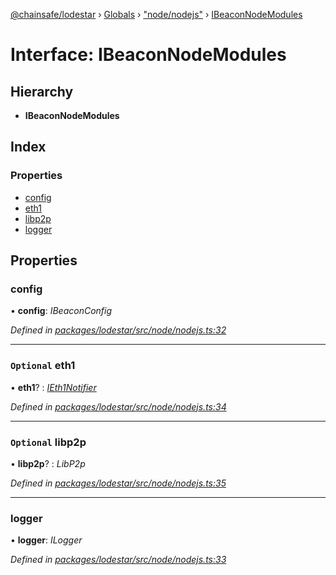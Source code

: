 [@chainsafe/lodestar](../README.md) › [Globals](../globals.md) › ["node/nodejs"](../modules/_node_nodejs_.md) › [IBeaconNodeModules](_node_nodejs_.ibeaconnodemodules.md)

# Interface: IBeaconNodeModules

## Hierarchy

* **IBeaconNodeModules**

## Index

### Properties

* [config](_node_nodejs_.ibeaconnodemodules.md#config)
* [eth1](_node_nodejs_.ibeaconnodemodules.md#optional-eth1)
* [libp2p](_node_nodejs_.ibeaconnodemodules.md#optional-libp2p)
* [logger](_node_nodejs_.ibeaconnodemodules.md#logger)

## Properties

###  config

• **config**: *IBeaconConfig*

*Defined in [packages/lodestar/src/node/nodejs.ts:32](https://github.com/ChainSafe/lodestar/blob/b5860cf/packages/lodestar/src/node/nodejs.ts#L32)*

___

### `Optional` eth1

• **eth1**? : *[IEth1Notifier](_eth1_interface_.ieth1notifier.md)*

*Defined in [packages/lodestar/src/node/nodejs.ts:34](https://github.com/ChainSafe/lodestar/blob/b5860cf/packages/lodestar/src/node/nodejs.ts#L34)*

___

### `Optional` libp2p

• **libp2p**? : *LibP2p*

*Defined in [packages/lodestar/src/node/nodejs.ts:35](https://github.com/ChainSafe/lodestar/blob/b5860cf/packages/lodestar/src/node/nodejs.ts#L35)*

___

###  logger

• **logger**: *ILogger*

*Defined in [packages/lodestar/src/node/nodejs.ts:33](https://github.com/ChainSafe/lodestar/blob/b5860cf/packages/lodestar/src/node/nodejs.ts#L33)*
